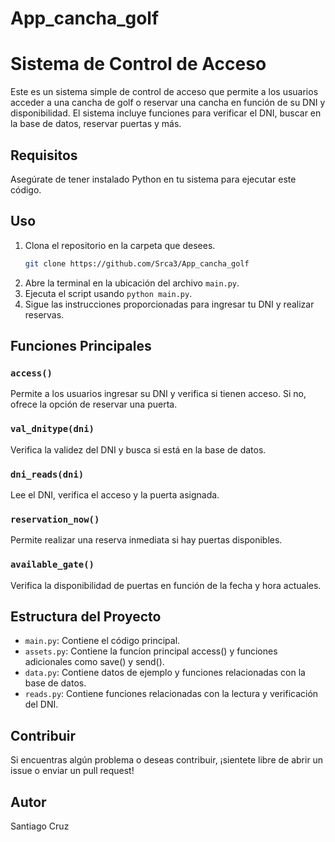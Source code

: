 # App_cancha_golf 
# Sistema de Control de Acceso

Este es un sistema simple de control de acceso que permite a los usuarios acceder a una cancha de golf o reservar una cancha en función de su DNI y disponibilidad. El sistema incluye funciones para verificar el DNI, buscar en la base de datos, reservar puertas y más.

## Requisitos

Asegúrate de tener instalado Python en tu sistema para ejecutar este código.

## Uso

1. Clona el repositorio en la carpeta que desees.
    ```bash
    git clone https://github.com/Srca3/App_cancha_golf
    ```
2. Abre la terminal en la ubicación del archivo `main.py`.
3. Ejecuta el script usando `python main.py`.
4. Sigue las instrucciones proporcionadas para ingresar tu DNI y realizar reservas.

## Funciones Principales

### `access()`

Permite a los usuarios ingresar su DNI y verifica si tienen acceso. Si no, ofrece la opción de reservar una puerta.

### `val_dnitype(dni)`

Verifica la validez del DNI y busca si está en la base de datos.

### `dni_reads(dni)`

Lee el DNI, verifica el acceso y la puerta asignada.

### `reservation_now()`

Permite realizar una reserva inmediata si hay puertas disponibles.

### `available_gate()`

Verifica la disponibilidad de puertas en función de la fecha y hora actuales.

## Estructura del Proyecto

- `main.py`: Contiene el código principal.
- `assets.py`: Contiene la funcíon principal access() y funciones adicionales como save() y send().
- `data.py`: Contiene datos de ejemplo y funciones relacionadas con la base de datos.
- `reads.py`: Contiene funciones relacionadas con la lectura y verificación del DNI.

## Contribuir

Si encuentras algún problema o deseas contribuir, ¡sientete libre de abrir un issue o enviar un pull request!

## Autor

Santiago Cruz 

